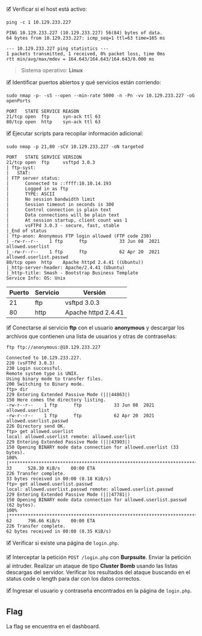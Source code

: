 🗹 Verificar si el host está activo:

```shell
ping -c 1 10.129.233.227

PING 10.129.233.227 (10.129.233.227) 56(84) bytes of data.
64 bytes from 10.129.233.227: icmp_seq=1 ttl=63 time=165 ms

--- 10.129.233.227 ping statistics ---
1 packets transmitted, 1 received, 0% packet loss, time 0ms
rtt min/avg/max/mdev = 164.643/164.643/164.643/0.000 ms
```

> Sistema operativo:  **Linux**

🗹 Identificar puertos abiertos y qué servicios están corriendo:

```shell
sudo nmap -p- -sS --open --min-rate 5000 -n -Pn -vv 10.129.233.227 -oG openPorts

PORT   STATE SERVICE REASON
21/tcp open  ftp     syn-ack ttl 63
80/tcp open  http    syn-ack ttl 63
```

🗹 Ejecutar scripts para recopilar información adicional:

```shell
sudo nmap -p 21,80 -sCV 10.129.233.227 -oN targeted

PORT   STATE SERVICE VERSION
21/tcp open  ftp     vsftpd 3.0.3
| ftp-syst: 
|   STAT: 
| FTP server status:
|      Connected to ::ffff:10.10.14.193
|      Logged in as ftp
|      TYPE: ASCII
|      No session bandwidth limit
|      Session timeout in seconds is 300
|      Control connection is plain text
|      Data connections will be plain text
|      At session startup, client count was 1
|      vsFTPd 3.0.3 - secure, fast, stable
|_End of status
| ftp-anon: Anonymous FTP login allowed (FTP code 230)
| -rw-r--r--    1 ftp      ftp            33 Jun 08  2021 allowed.userlist
|_-rw-r--r--    1 ftp      ftp            62 Apr 20  2021 allowed.userlist.passwd
80/tcp open  http    Apache httpd 2.4.41 ((Ubuntu))
|_http-server-header: Apache/2.4.41 (Ubuntu)
|_http-title: Smash - Bootstrap Business Template
Service Info: OS: Unix
```

| Puerto | Servicio | Versión             |
| ------ | -------- | ------------------- |
| 21     | ftp      | vsftpd 3.0.3        |
| 80     | http     | Apache httpd 2.4.41 |

🗹 Conectarse al servicio **ftp** con el usuario **anonymous** y descargar los archivos que contienen una lista de usuarios y otras de contraseñas:

```shell
ftp ftp://anonymous:@10.129.233.227

Connected to 10.129.233.227.
220 (vsFTPd 3.0.3)
230 Login successful.
Remote system type is UNIX.
Using binary mode to transfer files.
200 Switching to Binary mode.
ftp> dir
229 Entering Extended Passive Mode (|||44863|)
150 Here comes the directory listing.
-rw-r--r--    1 ftp      ftp            33 Jun 08  2021 allowed.userlist
-rw-r--r--    1 ftp      ftp            62 Apr 20  2021 allowed.userlist.passwd
226 Directory send OK.
ftp> get allowed.userlist
local: allowed.userlist remote: allowed.userlist
229 Entering Extended Passive Mode (|||43903|)
150 Opening BINARY mode data connection for allowed.userlist (33 bytes).
100% |*******************************************************************************************************************************************|    33      528.30 KiB/s    00:00 ETA
226 Transfer complete.
33 bytes received in 00:00 (0.18 KiB/s)
ftp> get allowed.userlist.passwd
local: allowed.userlist.passwd remote: allowed.userlist.passwd
229 Entering Extended Passive Mode (|||47781|)
150 Opening BINARY mode data connection for allowed.userlist.passwd (62 bytes).
100% |*******************************************************************************************************************************************|    62      796.66 KiB/s    00:00 ETA
226 Transfer complete.
62 bytes received in 00:00 (0.35 KiB/s)
```

🗹 Verificar si existe una página de `login.php`.

🗹 Interceptar la petición `POST /login.php` con **Burpsuite**. Enviar la petición al intruder. Realizar un ataque de tipo **Cluster Bomb** usando las listas descargas del servidor. Verificar los resultados del ataque buscando en el status code o length para dar con los datos correctos.

🗹 Ingresar el usuario y contraseña encontrados en la página de `login.php`.
## Flag

La flag se encuentra en el dashboard.